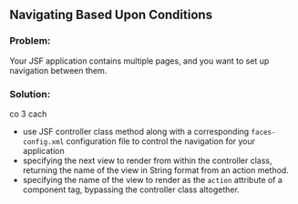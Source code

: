 ## Navigating Based Upon Conditions
### Problem: 
Your JSF application contains multiple pages, and you want to set up navigation between them.

### Solution:

co 3 cach
- use JSF controller class method along with a corresponding `faces-config.xml` configuration file to control the navigation for your application
- specifying the next view to render from within the controller class, returning the name of the view in String format from an action method.
- specifying the name of the view to render as the `action` attribute of a component tag, bypassing the controller class altogether.

#### 